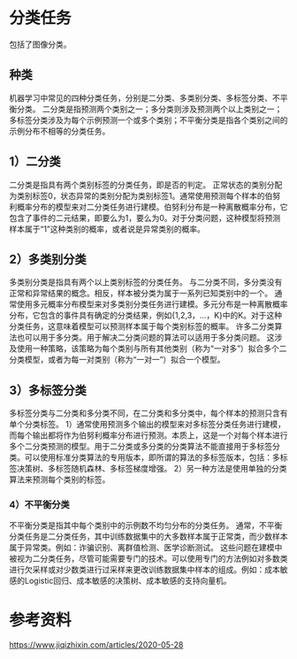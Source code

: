 # 分类任务
包括了图像分类。

## 种类

机器学习中常见的四种分类任务，分别是二分类、多类别分类、多标签分类、不平衡分类。
二分类是指预测两个类别之一；多分类则涉及预测两个以上类别之一；多标签分类涉及为每个示例预测一个或多个类别；不平衡分类是指各个类别之间的示例分布不相等的分类任务。

## 1）二分类
二分类是指具有两个类别标签的分类任务，即是否的判定。
正常状态的类别分配为类别标签0，状态异常的类别分配为类别标签1。通常使用预测每个样本的伯努利概率分布的模型来对二分类任务进行建模。伯努利分布是一种离散概率分布，它包含了事件的二元结果，即要么为1，要么为0。对于分类问题，这种模型将预测样本属于“1”这种类别的概率，或者说是异常类别的概率。

## 2）多类别分类
多类别分类是指具有两个以上类别标签的分类任务。
与二分类不同，多分类没有正常和异常结果的概念。相反，样本被分类为属于一系列已知类别中的一个。
通常使用多元概率分布模型来对多类别分类任务进行建模。多元分布是一种离散概率分布，它包含的事件具有确定的分类结果，例如{1,2,3，…，K}中的K。对于这种分类任务，这意味着模型可以预测样本属于每个类别标签的概率。
许多二分类算法也可以用于多分类。用于解决二分类问题的算法可以适用于多分类问题。
这涉及使用一种策略，该策略为每个类别与所有其他类别（称为“一对多”）拟合多个二分类模型，或者为每一对类别（称为“一对一”）拟合一个模型。

## 3）多标签分类
多标签分类与二分类和多分类不同，在二分类和多分类中，每个样本的预测只含有单个分类标签。
1）通常使用预测多个输出的模型来对多标签分类任务进行建模，而每个输出都将作为伯努利概率分布进行预测。本质上，这是一个对每个样本进行多个二分类预测的模型。用于二分类或多分类的分类算法不能直接用于多标签分类。可以使用标准分类算法的专用版本，即所谓的算法的多标签版本，包括：多标签决策树、多标签随机森林、多标签梯度增强。
2）另一种方法是使用单独的分类算法来预测每个类别的标签。


### 4）不平衡分类
不平衡分类是指其中每个类别中的示例数不均匀分布的分类任务。
通常，不平衡分类任务是二分类任务，其中训练数据集中的大多数样本属于正常类，而少数样本属于异常类。例如：诈骗识别、离群值检测、医学诊断测试。
这些问题在建模中被视为二分类任务，尽管可能需要专门的技术。可以使用专门的方法例如对多数类进行欠采样或对少数类进行过采样来更改训练数据集中样本的组成。例如：成本敏感的Logistic回归、成本敏感的决策树、成本敏感的支持向量机。



# 参考资料
https://www.jiqizhixin.com/articles/2020-05-28